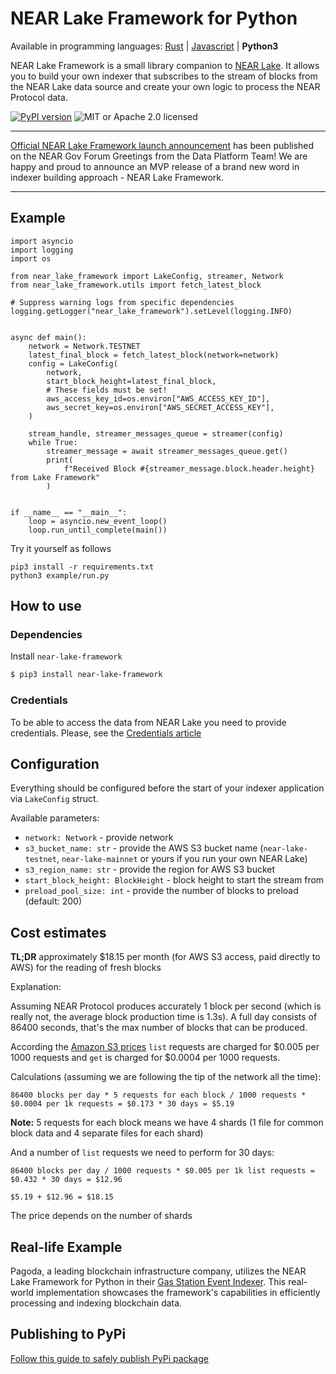 # NEAR Lake Framework for Python

Available in programming languages: [Rust](https://github.com/near/near-lake-framework-rs) | [Javascript](https://github.com/near/near-lake-framework-js) | **Python3**

NEAR Lake Framework is a small library companion to [NEAR Lake](https://github.com/near/near-lake). It allows you to build
your own indexer that subscribes to the stream of blocks from the NEAR Lake data source and create your own logic to process
the NEAR Protocol data.

[![PyPI version](https://badge.fury.io/py/near-lake-framework.svg)](https://badge.fury.io/py/near-lake-framework)
![MIT or Apache 2.0 licensed](https://img.shields.io/crates/l/near-lake-framework.svg)

---

[Official NEAR Lake Framework launch announcement](https://gov.near.org/t/announcement-near-lake-framework-brand-new-word-in-indexer-building-approach/17668) has been published on the NEAR Gov Forum
Greetings from the Data Platform Team! We are happy and proud to announce an MVP release of a brand new word in indexer building approach - NEAR Lake Framework.

---

## Example

```python3
import asyncio
import logging
import os

from near_lake_framework import LakeConfig, streamer, Network
from near_lake_framework.utils import fetch_latest_block

# Suppress warning logs from specific dependencies
logging.getLogger("near_lake_framework").setLevel(logging.INFO)


async def main():
    network = Network.TESTNET
    latest_final_block = fetch_latest_block(network=network)
    config = LakeConfig(
        network,
        start_block_height=latest_final_block,
        # These fields must be set!
        aws_access_key_id=os.environ["AWS_ACCESS_KEY_ID"],
        aws_secret_key=os.environ["AWS_SECRET_ACCESS_KEY"],
    )

    stream_handle, streamer_messages_queue = streamer(config)
    while True:
        streamer_message = await streamer_messages_queue.get()
        print(
            f"Received Block #{streamer_message.block.header.height} from Lake Framework"
        )


if __name__ == "__main__":
    loop = asyncio.new_event_loop()
    loop.run_until_complete(main())
```

Try it yourself as follows
```shell
pip3 install -r requirements.txt
python3 example/run.py
```

## How to use

### Dependencies

Install `near-lake-framework`

```bash
$ pip3 install near-lake-framework
```

### Credentials

To be able to access the data from NEAR Lake you need to provide credentials. Please, see the [Credentials article](https://near-indexers.io/tutorials/lake/credentials)

## Configuration

Everything should be configured before the start of your indexer application via `LakeConfig` struct.

Available parameters:

- `network: Network` - provide network
- `s3_bucket_name: str` - provide the AWS S3 bucket name (`near-lake-testnet`, `near-lake-mainnet` or yours if you run your own NEAR Lake)
- `s3_region_name: str` - provide the region for AWS S3 bucket
- `start_block_height: BlockHeight` - block height to start the stream from
- `preload_pool_size: int` - provide the number of blocks to preload (default: 200)

## Cost estimates

**TL;DR** approximately $18.15 per month (for AWS S3 access, paid directly to AWS) for the reading of fresh blocks

Explanation:

Assuming NEAR Protocol produces accurately 1 block per second (which is really not, the average block production time is 1.3s). A full day consists of 86400 seconds, that's the max number of blocks that can be produced.

According the [Amazon S3 prices](https://aws.amazon.com/s3/pricing/?nc1=h_ls) `list` requests are charged for $0.005 per 1000 requests and `get` is charged for $0.0004 per 1000 requests.

Calculations (assuming we are following the tip of the network all the time):

```
86400 blocks per day * 5 requests for each block / 1000 requests * $0.0004 per 1k requests = $0.173 * 30 days = $5.19
```
**Note:** 5 requests for each block means we have 4 shards (1 file for common block data and 4 separate files for each shard)

And a number of `list` requests we need to perform for 30 days:

```
86400 blocks per day / 1000 requests * $0.005 per 1k list requests = $0.432 * 30 days = $12.96

$5.19 + $12.96 = $18.15
```

The price depends on the number of shards

## Real-life Example

Pagoda, a leading blockchain infrastructure company, utilizes the NEAR Lake Framework for Python in their [Gas Station Event Indexer](https://github.com/near/gas-station-event-indexer). This real-world implementation showcases the framework's capabilities in efficiently processing and indexing blockchain data.

## Publishing to PyPi

[Follow this guide to safely publish PyPi package](https://widdowquinn.github.io/coding/update-pypi-package/)
